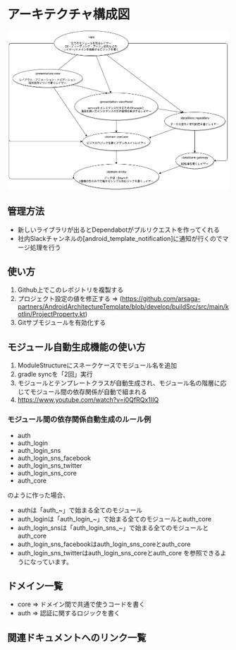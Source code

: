 # アーキテクチャ構成図

![Diagram](document/ArchitectureDiagram.png)

## 管理方法
- 新しいライブラリが出るとDependabotがプルリクエストを作ってくれる
- 社内Slackチャンネルの[android_template_notification]に通知が行くのでマージ処理を行う

## 使い方
1. Github上でこのレポジトリを複製する
2. プロジェクト設定の値を修正する => (https://github.com/arsaga-partners/AndroidArchitectureTemplate/blob/develop/buildSrc/src/main/kotlin/ProjectProperty.kt)
3. Gitサブモジュールを有効化する

## モジュール自動生成機能の使い方
1. ModuleStructureにスネークケースでモジュール名を追加
2. gradle syncを「2回」実行
3. モジュールとテンプレートクラスが自動生成され、モジュール名の階層に応じてモジュール間の依存関係が自動で組まれる
4. https://www.youtube.com/watch?v=i0QfRQx1IIQ

### モジュール間の依存関係自動生成のルール例

- auth
- auth_login
- auth_login_sns
- auth_login_sns_facebook
- auth_login_sns_twitter
- auth_login_sns_core
- auth_core

のように作った場合、
- authは「auth_~」で始まる全てのモジュール
- auth_loginは「auth_login_~」で始まる全てのモジュールとauth_core
- auth_login_snsは「auth_login_sns_~」で始まる全てのモジュールとauth_core
- auth_login_sns_facebookはauth_login_sns_coreとauth_core
- auth_login_sns_twitterはauth_login_sns_coreとauth_core
を参照できるようになっています。

## ドメイン一覧
- core => ドメイン間で共通で使うコードを書く
- auth => 認証に関するロジックを書く

## 関連ドキュメントへのリンク一覧

